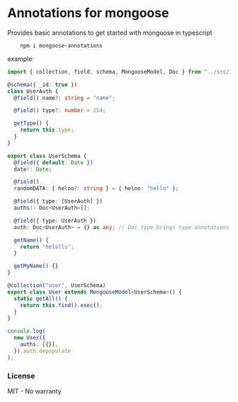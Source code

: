 # Annotations for mongoose

Provides basic annotations to get started with mongoose in typescript

```
    npm i mongoose-annotations
```

example:

```typescript
import { collection, field, schema, MongooseModel, Doc } from "../src/index";

@schema({ _id: true })
class UserAuth {
  @field() name?: string = "name";

  @field() type?: number = 254;

  getType() {
    return this.type;
  }
}

export class UserSchema {
  @field({ default: Date })
  date!: Date;

  @field()
  randomDATA: { heloo?: string } = { heloo: "hello" };

  @field({ type: [UserAuth] })
  auths!: Doc<UserAuth>[];

  @field({ type: UserAuth })
  auth: Doc<UserAuth> = {} as any; // Doc type brings type annotations for sub schema

  getName() {
    return "helslls";
  }

  getMyName() {}
}

@collection("user", UserSchema)
export class User extends MongooseModel<UserSchema>() {
  static getAll() {
    return this.find().exec();
  }
}

console.log(
  new User({
    auths: [{}],
  }).auth.depopulate
);
```

### License

MIT - No warranty
